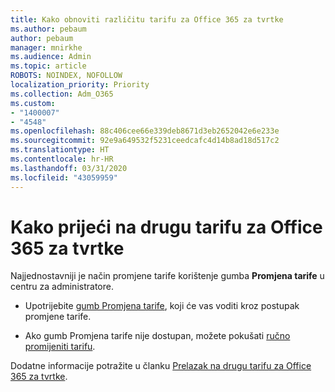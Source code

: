 ```yaml
---
title: Kako obnoviti različitu tarifu za Office 365 za tvrtke
ms.author: pebaum
author: pebaum
manager: mnirkhe
ms.audience: Admin
ms.topic: article
ROBOTS: NOINDEX, NOFOLLOW
localization_priority: Priority
ms.collection: Adm_O365
ms.custom:
- "1400007"
- "4548"
ms.openlocfilehash: 88c406cee66e339deb8671d3eb2652042e6e233e
ms.sourcegitcommit: 92e9a649532f5231ceedcafc4d14b8ad18d517c2
ms.translationtype: HT
ms.contentlocale: hr-HR
ms.lasthandoff: 03/31/2020
ms.locfileid: "43059959"
---
```

# <a name="switch-to-a-different-office-365-for-business-plan"></a>Kako prijeći na drugu tarifu za Office 365 za tvrtke

Najjednostavniji je način promjene tarife korištenje gumba **Promjena tarife** u centru za administratore.

- Upotrijebite [gumb Promjena tarife](https://docs.microsoft.com/microsoft-365/commerce/subscriptions/switch-to-a-different-plan?view=o365-worldwide#use-the-switch-plans-button), koji će vas voditi kroz postupak promjene tarife. 

- Ako gumb Promjena tarife nije dostupan, možete pokušati [ručno promijeniti tarifu](https://docs.microsoft.com/microsoft-365/commerce/subscriptions/switch-to-a-different-plan?view=o365-worldwide#the-switch-plans-button-isnt-there). 

Dodatne informacije potražite u članku [Prelazak na drugu tarifu za Office 365 za tvrtke](https://docs.microsoft.com/microsoft-365/commerce/subscriptions/switch-to-a-different-plan?view=o365-worldwide).
